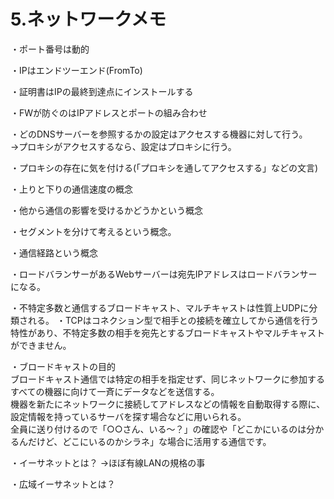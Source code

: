 # 5.ネットワークメモ

・ポート番号は動的  

・IPはエンドツーエンド(FromTo)  

・証明書はIPの最終到達点にインストールする  

・FWが防ぐのはIPアドレスとポートの組み合わせ  

・どのDNSサーバーを参照するかの設定はアクセスする機器に対して行う。  
→プロキシがアクセスするなら、設定はプロキシに行う。  

・プロキシの存在に気を付ける(「プロキシを通してアクセスする」などの文言)  

・上りと下りの通信速度の概念  

・他から通信の影響を受けるかどうかという概念  

・セグメントを分けて考えるという概念。  

・通信経路という概念  

・ロードバランサーがあるWebサーバーは宛先IPアドレスはロードバランサーになる。

・不特定多数と通信するブロードキャスト、マルチキャストは性質上UDPに分類される。
・TCPはコネクション型で相手との接続を確立してから通信を行う特性があり、不特定多数の相手を宛先とするブロードキャストやマルチキャストができません。  

・ブロードキャストの目的  
ブロードキャスト通信では特定の相手を指定せず、同じネットワークに参加するすべての機器に向けて一斉にデータなどを送信する。  
機器を新たにネットワークに接続してアドレスなどの情報を自動取得する際に、設定情報を持っているサーバを探す場合などに用いられる。  
全員に送り付けるので「○○さん、いる～？」の確認や「どこかにいるのは分かるんだけど、どこにいるのかシラネ」な場合に活用する通信です。  

・イーサネットとは？
→ほぼ有線LANの規格の事

・広域イーサネットとは？
